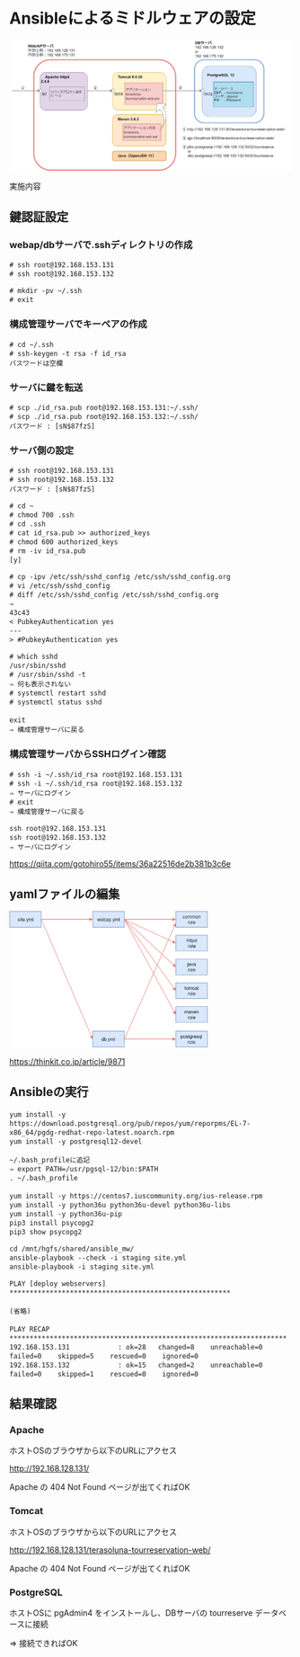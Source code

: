 # Ansibleによるミドルウェアの設定

<img width=８0% src="./figure/ansible_mw-ミドルウェア構成.png">

実施内容


## 鍵認証設定

### webap/dbサーバで.sshディレクトリの作成

```
# ssh root@192.168.153.131
# ssh root@192.168.153.132
```

```
# mkdir -pv ~/.ssh
# exit
```

### 構成管理サーバでキーペアの作成

```
# cd ~/.ssh
# ssh-keygen -t rsa -f id_rsa
パスワードは空欄
```

### サーバに鍵を転送

```
# scp ./id_rsa.pub root@192.168.153.131:~/.ssh/
# scp ./id_rsa.pub root@192.168.153.132:~/.ssh/
パスワード : [sN$87fzS]
```

### サーバ側の設定

```
# ssh root@192.168.153.131
# ssh root@192.168.153.132
パスワード : [sN$87fzS]
```

```
# cd ~
# chmod 700 .ssh
# cd .ssh
# cat id_rsa.pub >> authorized_keys
# chmod 600 authorized_keys
# rm -iv id_rsa.pub
[y]
```

```
# cp -ipv /etc/ssh/sshd_config /etc/ssh/sshd_config.org
# vi /etc/ssh/sshd_config
# diff /etc/ssh/sshd_config /etc/ssh/sshd_config.org
⇒
43c43
< PubkeyAuthentication yes
---
> #PubkeyAuthentication yes
```

```
# which sshd
/usr/sbin/sshd
# /usr/sbin/sshd -t
⇒ 何も表示されない
# systemctl restart sshd
# systemctl status sshd

exit
⇒ 構成管理サーバに戻る
```

### 構成管理サーバからSSHログイン確認

```
# ssh -i ~/.ssh/id_rsa root@192.168.153.131
# ssh -i ~/.ssh/id_rsa root@192.168.153.132
⇒ サーバにログイン
# exit
⇒ 構成管理サーバに戻る
```

```
ssh root@192.168.153.131
ssh root@192.168.153.132
⇒ サーバにログイン
```

https://qiita.com/gotohiro55/items/36a22516de2b381b3c6e


## yamlファイルの編集

<img width=70% alt="Playbook構成" src="./figure/ansible_mw-Ansible.png">

https://thinkit.co.jp/article/9871

## Ansibleの実行

```
yum install -y https://download.postgresql.org/pub/repos/yum/reporpms/EL-7-x86_64/pgdg-redhat-repo-latest.noarch.rpm
yum install -y postgresql12-devel

~/.bash_profileに追記
⇒ export PATH=/usr/pgsql-12/bin:$PATH
. ~/.bash_profile

yum install -y https://centos7.iuscommunity.org/ius-release.rpm
yum install -y python36u python36u-devel python36u-libs
yum install -y python36u-pip
pip3 install psycopg2
pip3 show psycopg2
```

```
cd /mnt/hgfs/shared/ansible_mw/
ansible-playbook --check -i staging site.yml
ansible-playbook -i staging site.yml
```

```
PLAY [deploy webservers] *******************************************************

(省略)

PLAY RECAP *********************************************************************
192.168.153.131            : ok=28   changed=8    unreachable=0    failed=0    skipped=5    rescued=0    ignored=0
192.168.153.132            : ok=15   changed=2    unreachable=0    failed=0    skipped=1    rescued=0    ignored=0
```

## 結果確認

### Apache

ホストOSのブラウザから以下のURLにアクセス

http://192.168.128.131/

Apache の 404 Not Found ページが出てくればOK

### Tomcat

ホストOSのブラウザから以下のURLにアクセス

http://192.168.128.131/terasoluna-tourreservation-web/

Apache の 404 Not Found ページが出てくればOK

### PostgreSQL

ホストOSに pgAdmin4 をインストールし、DBサーバの tourreserve データベースに接続

⇒ 接続できればOK



